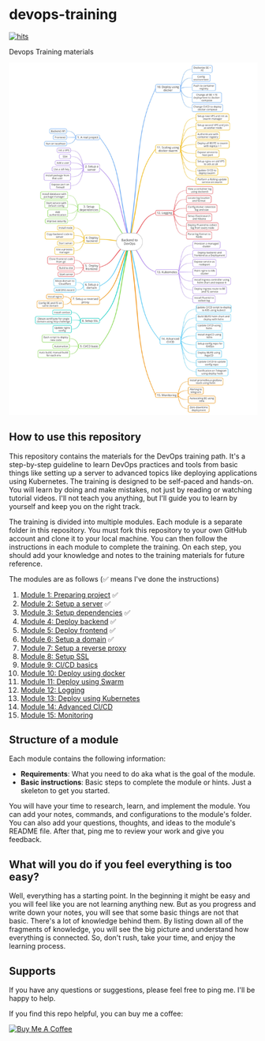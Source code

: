# devops-training

<a href="http://hits.dwyl.com/minhpq331/devops-training"><img alt="hits" src="https://hits.dwyl.com/minhpq331/devops-training.svg?style=flat-square"></a> 

Devops Training materials

![Roadmap](images/roadmap.jpg)

## How to use this repository

This repository contains the materials for the DevOps training path. It's a step-by-step guideline to learn DevOps practices and tools from basic things like setting up a server to advanced topics like deploying applications using Kubernetes. The training is designed to be self-paced and hands-on. You will learn by doing and make mistakes, not just by reading or watching tutorial videos. I'll not teach you anything, but I'll guide you to learn by yourself and keep you on the right track.

The training is divided into multiple modules. Each module is a separate folder in this repository. You must fork this repository to your own GitHub account and clone it to your local machine. You can then follow the instructions in each module to complete the training. On each step, you should add your knowledge and notes to the training materials for future reference.

The modules are as follows (✅ means I've done the instructions)

1. [Module 1: Preparing project](01-preparing-project/README.md) ✅
2. [Module 2: Setup a server](02-setup-server/README.md) ✅
3. [Module 3: Setup dependencies](03-setup-dependencies/README.md) ✅
4. [Module 4: Deploy backend](04-deploy-backend/README.md) ✅
5. [Module 5: Deploy frontend](05-deploy-frontend/README.md) ✅
6. [Module 6: Setup a domain](06-setup-domain/README.md) ✅
7. [Module 7: Setup a reverse proxy](07-setup-reverse-proxy/README.md)
8. [Module 8: Setup SSL](08-setup-ssl/README.md)
9. [Module 9: CI/CD basics](09-cicd-basics/README.md)
10. [Module 10: Deploy using docker](10-deploy-using-docker/README.md)
11. [Module 11: Deploy using Swarm](11-deploy-using-swarm/README.md)
12. [Module 12: Logging](12-logging/README.md)
13. [Module 13: Deploy using Kubernetes](13-deploy-using-kubernetes/README.md)
14. [Module 14: Advanced CI/CD](14-advanced-cicd/README.md)
15. [Module 15: Monitoring](15-monitoring/README.md)

## Structure of a module

Each module contains the following information:

- **Requirements**: What you need to do aka what is the goal of the module.
- **Basic instructions**: Basic steps to complete the module or hints. Just a skeleton to get you started.

You will have your time to research, learn, and implement the module. You can add your notes, commands, and configurations to the module's folder. You can also add your questions, thoughts, and ideas to the module's README file. After that, ping me to review your work and give you feedback.

## What will you do if you feel everything is too easy?

Well, everything has a starting point. In the beginning it might be easy and you will feel like you are not learning anything new. But as you progress and write down your notes, you will see that some basic things are not that basic. There's a lot of knowledge behind them. By listing down all of the fragments of knowledge, you will see the big picture and understand how everything is connected. So, don't rush, take your time, and enjoy the learning process.

## Supports

If you have any questions or suggestions, please feel free to ping me. I'll be happy to help.

If you find this repo helpful, you can buy me a coffee: 

<a href="https://www.buymeacoffee.com/minhpq331" target="_blank"><img src="https://cdn.buymeacoffee.com/buttons/default-orange.png" alt="Buy Me A Coffee" height="40"></a>